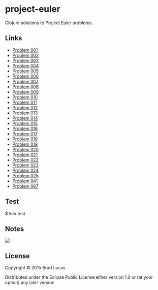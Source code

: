 # project-euler

Clojure solutions to Project Euler problems.

## Links

* [Problem 001](https://github.com/bradlucas/project-euler/blob/master/src/project_euler/problem_001.clj)
* [Problem 002](https://github.com/bradlucas/project-euler/blob/master/src/project_euler/problem_002.clj)
* [Problem 003](https://github.com/bradlucas/project-euler/blob/master/src/project_euler/problem_003.clj)
* [Problem 004](https://github.com/bradlucas/project-euler/blob/master/src/project_euler/problem_004.clj)
* [Problem 005](https://github.com/bradlucas/project-euler/blob/master/src/project_euler/problem_005.clj)
* [Problem 006](https://github.com/bradlucas/project-euler/blob/master/src/project_euler/problem_006.clj)
* [Problem 007](https://github.com/bradlucas/project-euler/blob/master/src/project_euler/problem_007.clj)
* [Problem 008](https://github.com/bradlucas/project-euler/blob/master/src/project_euler/problem_008.clj)
* [Problem 009](https://github.com/bradlucas/project-euler/blob/master/src/project_euler/problem_009.clj)
* [Problem 010](https://github.com/bradlucas/project-euler/blob/master/src/project_euler/problem_010.clj)
* [Problem 011](https://github.com/bradlucas/project-euler/blob/master/src/project_euler/problem_011.clj)
* [Problem 012](https://github.com/bradlucas/project-euler/blob/master/src/project_euler/problem_012.clj)
* [Problem 013](https://github.com/bradlucas/project-euler/blob/master/src/project_euler/problem_013.clj)
* [Problem 014](https://github.com/bradlucas/project-euler/blob/master/src/project_euler/problem_014.clj)
* [Problem 015](https://github.com/bradlucas/project-euler/blob/master/src/project_euler/problem_015.clj)
* [Problem 016](https://github.com/bradlucas/project-euler/blob/master/src/project_euler/problem_016.clj)
* [Problem 017](https://github.com/bradlucas/project-euler/blob/master/src/project_euler/problem_017.clj)
* [Problem 018](https://github.com/bradlucas/project-euler/blob/master/src/project_euler/problem_018.clj)
* [Problem 019](https://github.com/bradlucas/project-euler/blob/master/src/project_euler/problem_019.clj)
* [Problem 020](https://github.com/bradlucas/project-euler/blob/master/src/project_euler/problem_020.clj)
* [Problem 021](https://github.com/bradlucas/project-euler/blob/master/src/project_euler/problem_021.clj)
* [Problem 022](https://github.com/bradlucas/project-euler/blob/master/src/project_euler/problem_022.clj)
* [Problem 023](https://github.com/bradlucas/project-euler/blob/master/src/project_euler/problem_023.clj)
* [Problem 024](https://github.com/bradlucas/project-euler/blob/master/src/project_euler/problem_024.clj)
* [Problem 025](https://github.com/bradlucas/project-euler/blob/master/src/project_euler/problem_025.clj)
* [Problem 041](https://github.com/bradlucas/project-euler/blob/master/src/project_euler/problem_041.clj)
* [Problem 067](https://github.com/bradlucas/project-euler/blob/master/src/project_euler/problem_067.clj)


## Test

$ lein test

## Notes

<img src="https://projecteuler.net/profile/bwlucas.png"/>

## License

Copyright © 2015 Brad Lucas

Distributed under the Eclipse Public License either version 1.0 or (at
your option) any later version.
